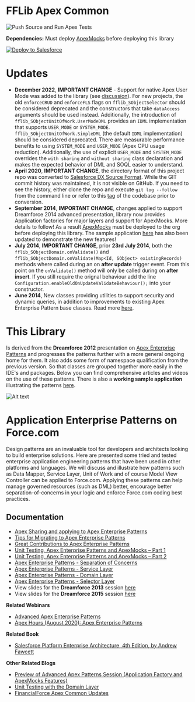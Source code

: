# FFLib Apex Common

![Push Source and Run Apex Tests](https://github.com/apex-enterprise-patterns/fflib-apex-common/workflows/Create%20a%20Scratch%20Org,%20Push%20Source%20and%20Run%20Apex%20Tests/badge.svg)

**Dependencies:** Must deploy [ApexMocks](https://github.com/apex-enterprise-patterns/fflib-apex-mocks) before deploying this library

<a href="https://githubsfdeploy.herokuapp.com?owner=apex-enterprise-patterns&repo=fflib-apex-common">
  <img alt="Deploy to Salesforce"
       src="https://raw.githubusercontent.com/afawcett/githubsfdeploy/master/src/main/webapp/resources/img/deploy.png">
</a>

# Updates

- **December 2022**, **IMPORTANT CHANGE** - Support for native Apex User Mode was added to the library (see [discussion](https://github.com/apex-enterprise-patterns/fflib-apex-common/discussions/419)). For new projects, the old `enforceCRUD` and `enforceFLS` flags on `fflib_SObjectSelector` should be considered deprecated and the constructors that take `dataAccess` arguments should be used instead. Additionally, the introduction of `fflib_SObjectUnitOfWork.UserModeDML` provides an `IDML` implementation that supports `USER_MODE` or `SYSTEM_MODE`. `fflib_SObjectUnitOfWork.SimpleDML` (the default `IDML` implementation) should be considered deprecated. There are measurable performance benefits to using `SYSTEM_MODE` and `USER_MODE` (Apex CPU usage reduction). Additionally, the use of explicit `USER_MODE` and `SYSTEM_MODE` overrides the `with sharing` and `without sharing` class declaration and makes the expected behavior of DML and SOQL easier to understand.
- **April 2020**, **IMPORTANT CHANGE**, the directory format of this project repo was converted to [Salesforce DX Source Format](https://developer.salesforce.com/docs/atlas.en-us.sfdx_dev.meta/sfdx_dev/sfdx_dev_source_file_format.htm). While the GIT commit history was maintained, it is not visible on GitHub. If you need to see the history, either clone the repo and execute `git log --follow` from the command line or refer to this [tag](https://github.com/apex-enterprise-patterns/fflib-apex-common/tree/metadata-format-prior-to-dx-source-format-conversion) of the codebase prior to conversion.
- **September 2014**, **IMPORTANT CHANGE**, changes applied to support Dreamforce 2014 advanced presentation, library now provides Application factories for major layers and support for ApexMocks. More details to follow! As a result [ApexMocks](https://github.com/apex-enterprise-patterns/fflib-apex-mocks) must be deployed to the org before deploying this library. The sample application [here](https://github.com/apex-enterprise-patterns/fflib-apex-common-samplecode) has also been updated to demonstrate the new features!
- **July 2014**, **IMPORTANT CHANGE**, prior **23rd July 2014**, both the `fflib_SObjectDomain.onValidate()` and `fflib_SObjectDomain.onValidate(Map<Id, SObject> existingRecords)` methods where called during an on **after update** trigger event. From this point on the `onValidate()` method will only be called during on **after insert**. If you still require the orignal behaviour add the line `Configuration.enableOldOnUpdateValidateBehaviour();` into your constructor.
- **June 2014**, New classes providing utilities to support security and dynamic queries, in addition to improvements to existing Apex Enterprise Pattern base classes. Read more [here](http://andyinthecloud.com/2014/06/28/financialforce-apex-common-updates/).

# This Library

Is derived from the **Dreamforce 2012** presentation on [Apex Enterprise Patterns](https://github.com/financialforcedev/df12-apex-enterprise-patterns) and progresses the patterns further with a more general ongoing home for them. It also adds some form of namespace qualification from the previous version. So that classes are grouped together more easily in the IDE's and packages. Below you can find comprehensive articles and videos on the use of these patterns. There is also a **working sample application** illustrating the patterns [here](https://github.com/apex-enterprise-patterns/fflib-apex-common-samplecode).

![Alt text](/images/patternsturning.png 'Optional title')

# Application Enterprise Patterns on Force.com

Design patterns are an invaluable tool for developers and architects looking to build enterprise solutions. Here are presented some tried and tested enterprise application engineering patterns that have been used in other platforms and languages. We will discuss and illustrate how patterns such as Data Mapper, Service Layer, Unit of Work and of course Model View Controller can be applied to Force.com. Applying these patterns can help manage governed resources (such as DML) better, encourage better separation-of-concerns in your logic and enforce Force.com coding best practices.

## Documentation

- [Apex Sharing and applying to Apex Enterprise Patterns](http://andyinthecloud.com/2016/01/10/apex-sharing-and-applying-to-apex-enterprise-patterns/)
- [Tips for Migrating to Apex Enterprise Patterns](http://andyinthecloud.com/2015/09/30/tips-for-migrating-to-apex-enterprise-patterns/)
- [Great Contributions to Apex Enterprise Patterns](http://andyinthecloud.com/2015/07/25/great-contributions-to-apex-enterprise-patterns/)
- [Unit Testing, Apex Enterprise Patterns and ApexMocks – Part 1](http://andyinthecloud.com/2015/03/22/unit-testing-with-apex-enterprise-patterns-and-apexmocks-part-1/)
- [Unit Testing, Apex Enterprise Patterns and ApexMocks – Part 2](http://andyinthecloud.com/2015/03/29/unit-testing-apex-enterprise-patterns-and-apexmocks-part-2/)
- [Apex Enterprise Patterns - Separation of Concerns](http://wiki.developerforce.com/page/Apex_Enterprise_Patterns_-_Separation_of_Concerns)
- [Apex Enterprise Patterns - Service Layer](http://wiki.developerforce.com/page/Apex_Enterprise_Patterns_-_Service_Layer)
- [Apex Enterprise Patterns - Domain Layer](http://wiki.developerforce.com/page/Apex_Enterprise_Patterns_-_Domain_Layer)
- [Apex Enterprise Patterns - Selector Layer](https://github.com/financialforcedev/df12-apex-enterprise-patterns#data-mapper-selector)
- View slides for the **Dreamforce 2013** session [here](https://docs.google.com/file/d/0B6brfGow3cD8RVVYc1dCX2s0S1E/edit)
- View slides for the **Dreamforce 2015** session [here](http://www.slideshare.net/andyinthecloud/building-strong-foundations-apex-enterprise-patterns)

**Related Webinars**

- [Advanced Apex Enterprise Patterns](https://www.youtube.com/watch?v=BLXp0ZP0cF0)
- [Apex Hours (August 2020): Apex Enterprise Patterns](https://www.apexhours.com/apex-enterprise-patterns/)

**Related Book**

- [Salesforce Platform Enterprise Architecture, 4th Edition, by Andrew Fawcett](https://www.amazon.com/Salesforce-Platform-Enterprise-Architecture-applications-ebook/dp/B0BD8TBT75/)

**Other Related Blogs**

- [Preview of Advanced Apex Patterns Session (Application Factory and ApexMocks Features)](http://andyinthecloud.com/2014/08/26/preview-of-advanced-apex-enterprise-patterns-session/)
- [Unit Testing with the Domain Layer](http://andyinthecloud.com/2014/03/23/unit-testing-with-the-domain-layer/)
- [FinancialForce Apex Common Updates](http://andyinthecloud.com/2014/06/28/financialforce-apex-common-updates/)
